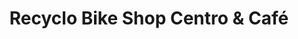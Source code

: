 ---
title: "Recyclo Bike Shop Centro & Café"
url: /malaga/recyclo-bike-shop-centro-und-cafe/
shop: Fahrrad
---